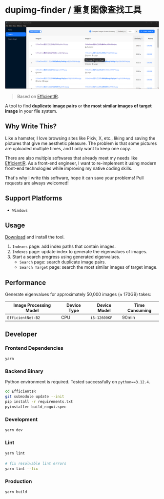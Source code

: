 # dupimg-finder / 重复图像查找工具

![search-duplicate-images](./docs/search-duplicate-images.png)

> Based on [EfficientIR](https://github.com/Sg4Dylan/EfficientIR).

A tool to find **duplicate image pairs** or **the most similar images of target image** in your file system.

## Why Write This?

Like a hamster, I love browsing sites like Pixiv, X, etc., liking and saving the pictures that give me aesthetic pleasure. The problem is that some pictures are uploaded multiple times, and I only want to keep one copy.

There are also multiple softwares that already meet my needs like [EfficientIR](https://github.com/Sg4Dylan/EfficientIR). As a front-end engineer, I want to re-implement it using modern front-end technologies while improving my native coding skills.

That's why I write this software, hope it can save your problems! Pull requests are always welcomed!

## Support Platforms

- `Windows`

## Usage

[Download](https://github.com/LolipopJ/dupimg-finder/releases) and install the tool.

1. `Indexes` page: add index paths that contain images.
2. `Indexes` page: update index to generate the eigenvalues of images.
3. Start a search progress using generated eigenvalues.
   - `Search` page: search duplicate image pairs.
   - `Search Target` page: search the most similar images of target image.

## Performance

Generate eigenvalues for approximately 50,000 images (≈ 170GB) takes:

| Image Processing Model | Device Type | Device Model | Time Consuming |
| ---------------------- | ----------- | ------------ | -------------- |
| `EfficientNet-B2`      | CPU         | `i5-12600KF` | 90min          |

## Developer

### Frontend Dependencies

```bash
yarn
```

### Backend Binary

Python environment is required. Tested successfully on `python==3.12.4`.

```bash
cd EfficientIR
git submodule update --init
pip install -r requirements.txt
pyinstaller build_nogui.spec
```

### Development

```bash
yarn dev
```

### Lint

```bash
yarn lint

# fix resolvable lint errors
yarn lint --fix
```

### Production

```bash
yarn build
```
